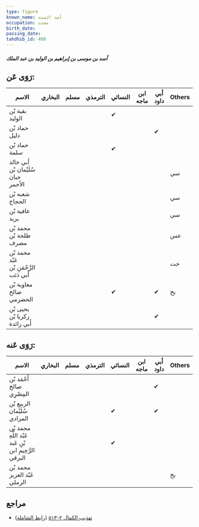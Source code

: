 ```yaml
---
type: figure
known_name: أسد السنة
occupation: محدث
birth_date:
passing_date:
tahdhib_id: 400
---
```

##### أسد بن موسى بن إبراهيم بن الوليد بن عبد الملك

## رَوَى عَن:
| الاسم                                   | البخاري | مسلم | الترمذي | النسائي | ابن ماجه | أبي داود | Others |
| --------------------------------------- | ------- | ---- | ------- | ------- | -------- | -------- | ------ |
| بقية بْن الوليد                         |         |      |         | ✔       |          |          |        |
| حماد بْن دليل                           |         |      |         |         |          | ✔        |        |
| حماد بْن سلمة                           |         |      |         | ✔       |          |          |        |
| أبي خالد سُلَيْمان بْن حيان الأحمر      |         |      |         |         |          |          | سي     |
| شعبه بْن الحجاج                         |         |      |         |         |          |          | سي     |
| عافية بْن يزيد                          |         |      |         |         |          |          | سي     |
| محمد بْن طلحة بْن مصرف                  |         |      |         |         |          |          | عس     |
| محمد بْن عَبْد الرَّحْمَنِ بْن أَبي ذئب |         |      |         |         |          |          | خت     |
| معاوية بْن صالح الحضرمي                 |         |      |         | ✔       |          | ✔        | بخ     |
| يحيى بْن زكريا بْن أَبي زائدة           |         |      |         |         |          | ✔        |        |
## رَوَى عَنه:
| الاسم                                                  | البخاري | مسلم | الترمذي | النسائي | ابن ماجه | أبي داود | Others |
| ------------------------------------------------------ | ------- | ---- | ------- | ------- | -------- | -------- | ------ |
| أَحْمَد بْن صالح المِصْرِي                             |         |      |         |         |          | ✔        |        |
| الربيع بْن سُلَيْمان المرادي                           |         |      |         | ✔       |          | ✔        |        |
| محمد بْن عَبْد اللَّهِ بْنِ عَبد الرَّحِيمِ ابن البرقي |         |      |         | ✔       |          |          |        |
| محمد بْن عَبْد العزيز الرملي                           |         |      |         |         |          |          | بخ     |
## مراجع
- [تهذيب الكمال ٢-٥١٣](obsidian://open?vault=Tahdhib-al-Kamal&file=Figures/٤٠٠-أسد%20بن%20موسى%20بن%20إبراهيم%20بن%20الوليد%20بن%20عبد%20الملك) ([رابط الشاملة](https://shamela.ws/book/3722/994))
